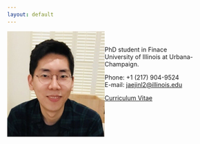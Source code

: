 ```yaml
---
layout: default
---
```

<img style="width=209px;height=375px;float:left;padding:-5px;"
src="/images/photo2.png" alt="" width="226" height="246">

\
\
PhD student in Finace\
University of Illinois at Urbana-Champaign.

Phone: +1 (217) 904-9524\
E-mail: [jaejinl2@illinois.edu](mailto:jaejinl2@illinois.edu)


[Curriculum Vitae](/Jaejin_CV.pdf)
